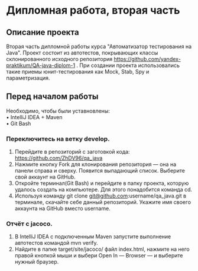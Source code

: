 Дипломная работа, вторая часть 
====
## Описание проекта
Вторая часть дипломной работы курса "Автоматизатор тестирования на Java". Проект состоит из автотестов, покрывающих классы склонированного исходного репозитория https://github.com/yandex-praktikum/QA-java-diplom-1 . При создании проекта использовались такие приемы юнит-тестирования как Mock, Stab, Spy и  параметризация.

## Перед началом работы
Необходимо, чтобы были уставновлены:  
•	IntelliJ IDEA + Maven     
•	Git Bash  
### Переключитесь на ветку develop.
1.	Перейдите в репозиторий с заготовкой кода: https://github.com/ZhDV96/qa_java
2.	Нажмите кнопку Fork для клонирования репозитория — она на панели справа и сверху. Появится выпадающий список. Выберите свой аккаунт на GitHub.
3.	Откройте терминал(Git Bash) и перейдите в папку проекта, которую удалось создать на компьютере. Для этого понадобится команда cd.
4.	Используя команду git clone git@github.com:username/qa_java.git в терминале, скачайте себе данный репозиторий. Укажите имя своего аккаунта на GitHub вместо username.
### Отчёт с jacoco.
1.	В IntelliJ IDEA с подключенным Maven запустите выполнение автотестов командой mvn verify.
2.	Найдите в папке target/site/jacoco/ файл index.html, нажмите на него правой кнопкой мыши и выбери Open In — Browser — и выберите нужный браузер.
